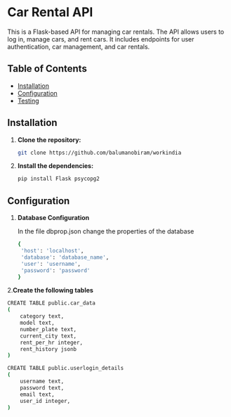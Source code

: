 # Car Rental API

This is a Flask-based API for managing car rentals. The API allows users to log in, manage cars, and rent cars. It includes endpoints for user authentication, car management, and car rentals.

## Table of Contents

- [Installation](#installation)
- [Configuration](#configuration)
- [Testing](#testing)

## Installation

1. **Clone the repository:**

   ```sh
   git clone https://github.com/balumanobiram/workindia
2. **Install the dependencies:**

   ```sh
   pip install Flask psycopg2

## Configuration

1. **Database Configuration**

   In the file dbprop.json change the properties of the database

   ```sh
   {
    'host': 'localhost',
    'database': 'database_name',
    'user': 'username',
    'password': 'password'
   }

2.**Create the following tables**

   ```sh
   CREATE TABLE public.car_data
   (
       category text,
       model text,
       number_plate text,
       current_city text,
       rent_per_hr integer,
       rent_history jsonb
   )

   CREATE TABLE public.userlogin_details
   (
       username text,
       password text,
       email text,
       user_id integer,
   )



   
